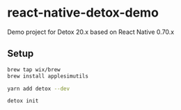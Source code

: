 # react-native-detox-demo

Demo project for Detox 20.x based on React Native 0.70.x


## Setup

```bash
brew tap wix/brew
brew install applesimutils

yarn add detox --dev

detox init
```
